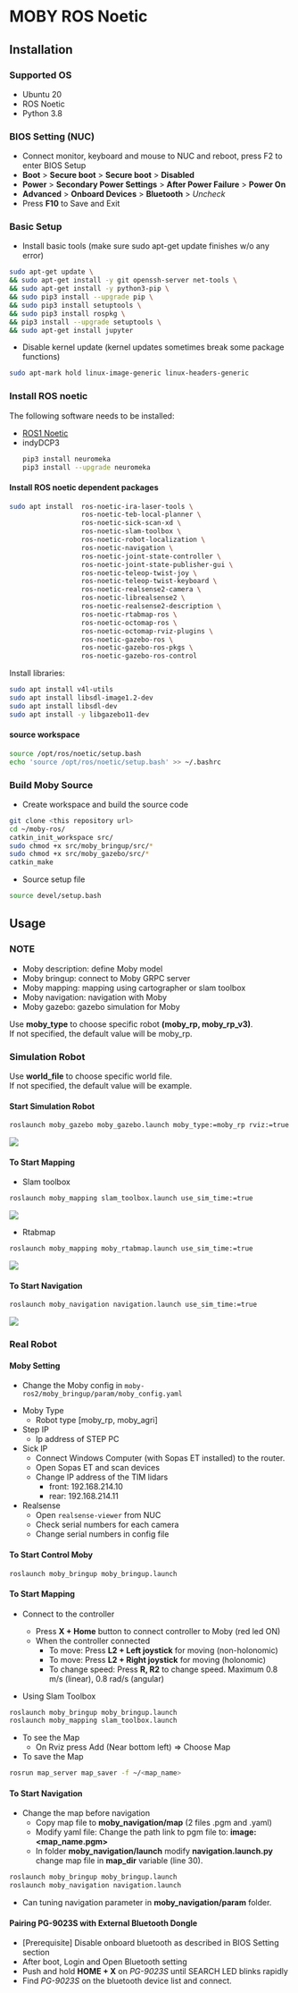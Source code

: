 # MOBY ROS Noetic

## Installation
### Supported OS
* Ubuntu 20
* ROS Noetic
* Python 3.8

### BIOS Setting (NUC)
* Connect monitor, keyboard and mouse to NUC and reboot, press F2 to enter BIOS Setup 
* **Boot** > **Secure boot** > **Secure boot** > **Disabled**
* **Power** > **Secondary Power Settings** > **After Power Failure** > **Power On**
* **Advanced** > **Onboard Devices** > **Bluetooth** > *Uncheck*
* Press **F10** to Save and Exit

### Basic Setup
* Install basic tools (make sure sudo apt-get update finishes w/o any error)
```bash
sudo apt-get update \
&& sudo apt-get install -y git openssh-server net-tools \
&& sudo apt-get install -y python3-pip \
&& sudo pip3 install --upgrade pip \
&& sudo pip3 install setuptools \
&& sudo pip3 install rospkg \
&& pip3 install --upgrade setuptools \
&& sudo apt-get install jupyter
```

* Disable kernel update (kernel updates sometimes break some package functions)
```bash
sudo apt-mark hold linux-image-generic linux-headers-generic
```

### Install ROS noetic

The following software needs to be installed:
- [ROS1 Noetic](https://wiki.ros.org/noetic/Installation)
- indyDCP3
    ```bash
    pip3 install neuromeka
    pip3 install --upgrade neuromeka
    ```


#### Install ROS noetic dependent packages
```bash
sudo apt install  ros-noetic-ira-laser-tools \
                  ros-noetic-teb-local-planner \
                  ros-noetic-sick-scan-xd \
                  ros-noetic-slam-toolbox \
                  ros-noetic-robot-localization \
                  ros-noetic-navigation \
                  ros-noetic-joint-state-controller \
                  ros-noetic-joint-state-publisher-gui \
                  ros-noetic-teleop-twist-joy \
                  ros-noetic-teleop-twist-keyboard \
                  ros-noetic-realsense2-camera \
                  ros-noetic-librealsense2 \
                  ros-noetic-realsense2-description \
                  ros-noetic-rtabmap-ros \
                  ros-noetic-octomap-ros \
                  ros-noetic-octomap-rviz-plugins \
                  ros-noetic-gazebo-ros \ 
                  ros-noetic-gazebo-ros-pkgs \
                  ros-noetic-gazebo-ros-control
```

Install libraries:
```bash
sudo apt install v4l-utils
sudo apt install libsdl-image1.2-dev
sudo apt install libsdl-dev
sudo apt install -y libgazebo11-dev
```

#### source workspace
```bash
source /opt/ros/noetic/setup.bash
echo 'source /opt/ros/noetic/setup.bash' >> ~/.bashrc
```
 
### Build Moby Source
* Create workspace and build the source code

```bash
git clone <this repository url>
cd ~/moby-ros/
catkin_init_workspace src/
sudo chmod +x src/moby_bringup/src/*
sudo chmod +x src/moby_gazebo/src/*
catkin_make
```

* Source setup file
```bash
source devel/setup.bash
```

## Usage

### NOTE

- Moby description: define Moby model
- Moby bringup: connect to Moby GRPC server
- Moby mapping: mapping using cartographer or slam toolbox
- Moby navigation: navigation with Moby
- Moby gazebo: gazebo simulation for Moby

Use **moby_type** to choose specific robot **(moby_rp, moby_rp_v3)**.\
If not specified, the default value will be moby_rp.

### Simulation Robot

Use **world_file** to choose specific world file.\
If not specified, the default value will be example.

#### Start Simulation Robot

```bash
roslaunch moby_gazebo moby_gazebo.launch moby_type:=moby_rp rviz:=true 
```

![](.img/gazebo_ros1.png)


#### To Start Mapping

* Slam toolbox
```bash
roslaunch moby_mapping slam_toolbox.launch use_sim_time:=true
```

![](.img/mapping2d_ros1.png)


* Rtabmap
```bash
roslaunch moby_mapping moby_rtabmap.launch use_sim_time:=true
```

![](.img/mapping3d_ros1.png)


#### To Start Navigation

```bash
roslaunch moby_navigation navigation.launch use_sim_time:=true
```
![](.img/navigation2d_ros1.png)


### Real Robot

#### Moby Setting
- Change the Moby config in ```moby-ros2/moby_bringup/param/moby_config.yaml```
* Moby Type
  - Robot type [moby_rp, moby_agri]
* Step IP
  - Ip address of STEP PC
* Sick IP
  - Connect Windows Computer (with Sopas ET installed) to the router.
  - Open Sopas ET and scan devices
  - Change IP address of the TIM lidars
    - front: 192.168.214.10
    - rear: 192.168.214.11
* Realsense
  - Open ```realsense-viewer``` from NUC
  - Check serial numbers for each camera
  - Change serial numbers in config file

#### To Start Control Moby
```bash
roslaunch moby_bringup moby_bringup.launch
```

#### To Start Mapping

- Connect to the controller
  - Press **X + Home** button to connect controller to Moby (red led ON)
  - When the controller connected
    - To move: Press **L2 + Left joystick** for moving (non-holonomic)
    - To move: Press **L2 + Right joystick** for moving (holonomic)
    - To change speed: Press **R, R2** to change speed. Maximum 0.8 m/s (linear), 0.8 rad/s (angular)

- Using Slam Toolbox
```bash
roslaunch moby_bringup moby_bringup.launch
roslaunch moby_mapping slam_toolbox.launch
```

- To see the Map
  - On Rviz press Add (Near bottom left) => Choose Map
- To save the Map
```bash
rosrun map_server map_saver -f ~/<map_name>
```

#### To Start Navigation

- Change the map before navigation
  - Copy map file to **moby_navigation/map** (2 files .pgm and .yaml)
  - Modify yaml file: Change the path link to pgm file to: **image: <map_name.pgm>**
  - In folder **moby_navigation/launch** modify **navigation.launch.py** change map file in **map_dir** variable (line 30).

```bash
roslaunch moby_bringup moby_bringup.launch
roslaunch moby_navigation navigation.launch
```
- Can tuning navigation parameter in **moby_navigation/param** folder.


#### Pairing PG-9023S with External Bluetooth Dongle
* [Prerequisite] Disable onboard bluetooth as described in BIOS Setting section
* After boot, Login and Open Bluetooth setting
* Push and hold **HOME + X** on *PG-9023S* until SEARCH LED blinks rapidly
* Find *PG-9023S* on the bluetooth device list and connect.
